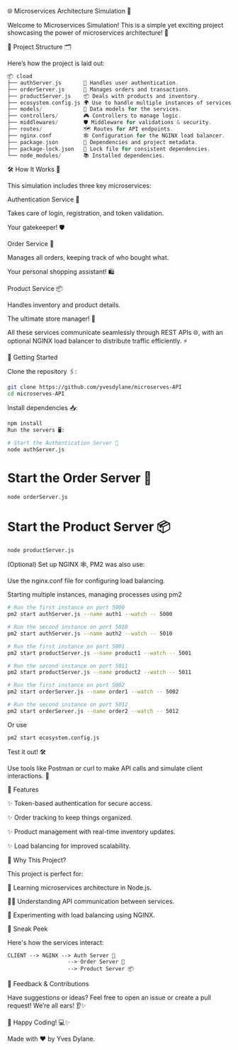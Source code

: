 🌐 Microservices Architecture Simulation 🚀

Welcome to Microservices Simulation! This is a simple yet exciting project showcasing the power of microservices architecture! 🌟

📂 Project Structure 🗂️

Here’s how the project is laid out:


```rust
📦 cload
├── authServer.js       🔑 Handles user authentication.
├── orderServer.js      🛒 Manages orders and transactions.
├── productServer.js    📦 Deals with products and inventory.
├── ecosystem.config.js 🌍️ Use to handle multiple instances of services using pm2.
├── models/             🧩 Data models for the services.
├── controllers/        🎮 Controllers to manage logic.
├── middlewares/        🛡️ Middleware for validations & security.
├── routes/             🗺️ Routes for API endpoints.
├── nginx.conf          🕸️ Configuration for the NGINX load balancer.
├── package.json        📜 Dependencies and project metadata.
├── package-lock.json   🔐 Lock file for consistent dependencies.
└── node_modules/       📚 Installed dependencies.
```

🛠️ How It Works 🎯

This simulation includes three key microservices:


Authentication Service 🔑


Takes care of login, registration, and token validation.

Your gatekeeper! 🛡️

Order Service 🛒


Manages all orders, keeping track of who bought what.

Your personal shopping assistant! 🛍️

Product Service 📦


Handles inventory and product details.

The ultimate store manager! 🏪

All these services communicate seamlessly through REST APIs 🌐, with an optional NGINX load balancer to distribute traffic efficiently. ⚡


🚀 Getting Started

Clone the repository 🖇️:

```bash
git clone https://github.com/yvesdylane/microserves-API
cd microserves-API
```

Install dependencies 📥:

```bash
npm install
Run the servers 🖥️:
```


```bash
# Start the Authentication Server 🔑
node authServer.js
```

# Start the Order Server 🛒
```bash
node orderServer.js
```

# Start the Product Server 📦
```bash
node productServer.js
```

(Optional) Set up NGINX 🕸️, PM2 was also use:


Use the nginx.conf file for configuring load balancing.

Starting multiple instances, managing processes using pm2

```bash
# Run the first instance on port 5000
pm2 start authServer.js --name auth1 --watch -- 5000

# Run the second instance on port 5010
pm2 start authServer.js --name auth2 --watch -- 5010

# Run the first instance on port 5001
pm2 start productServer.js --name product1 --watch -- 5001

# Run the second instance on port 5011
pm2 start productServer.js --name product2 --watch -- 5011

# Run the first instance on port 5002
pm2 start orderServer.js --name order1 --watch -- 5002

# Run the second instance on port 5012
pm2 start orderServer.js --name order2 --watch -- 5012
```

Or use
```bash
pm2 start ecosystem.config.js
```

Test it out! 🛠️

Use tools like Postman or curl to make API calls and simulate client interactions. 📡


🎉 Features

✨ Token-based authentication for secure access.

✨ Order tracking to keep things organized.

✨ Product management with real-time inventory updates.

✨ Load balancing for improved scalability.


🥳 Why This Project?

This project is perfect for:

🌱 Learning microservices architecture in Node.js.

👩‍💻 Understanding API communication between services.

🚀 Experimenting with load balancing using NGINX.


📸 Sneak Peek

Here's how the services interact:

```plaintext
CLIENT --> NGINX --> Auth Server 🔑
                   --> Order Server 🛒
                   --> Product Server 📦
```

💬 Feedback & Contributions

Have suggestions or ideas? Feel free to open an issue or create a pull request! We’re all ears! 👂✨


🎉 Happy Coding! 💻✨

Made with ❤️ by Yves Dylane.

